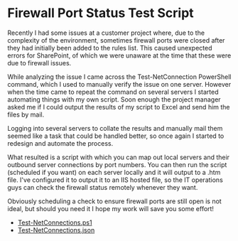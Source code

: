 # Firewall Port Status Test Script


Recently I had some issues at a customer project where, due to the complexity of the environment, sometimes firewall ports were closed after they had initially been added to the rules list. This caused unexpected errors for SharePoint, of which we were unaware at the time that these were due to firewall issues.

While analyzing the issue I came across the Test-NetConnection PowerShell command, which I used to manually verify the issue on one server. However when the time came to repeat the command on several servers I started automating things with my own script. Soon enough the project manager asked me if I could output the results of my script to Excel and send him the files by mail.

Logging into several servers to collate the results and manually mail them seemed like a task that could be handled better, so once again I started to redesign and automate the process.

What resulted is a script with which you can map out local servers and their outbound server connections by port numbers. You can then run the script (scheduled if you want) on each server locally and it will output to a .htm file. I've configured it to output it to an IIS hosted file, so the IT operations guys can check the firewall status remotely whenever they want.

Obviously scheduling a check to ensure firewall ports are still open is not ideal, but should you need it I hope my work will save you some effort!

* [Test-NetConnections.ps1](https://github.com/bearmannl/posh/blob/master/Scripts/Test-NetConnections.ps1)
* [Test-NetConnections.json](https://github.com/bearmannl/posh/blob/master/Scripts/Test-NetConnections.json)
